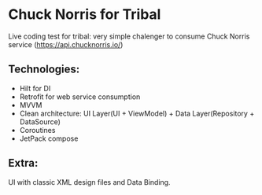# Chuck Norris for Tribal
Live coding test for tribal: very simple chalenger to consume Chuck Norris service (https://api.chucknorris.io/)

## Technologies:

* Hilt for DI
* Retrofit for web service consumption
* MVVM
* Clean architecture: UI Layer(UI + ViewModel) + Data Layer(Repository + DataSource)
* Coroutines
* JetPack compose

## Extra:
UI with classic XML design files and Data Binding.
